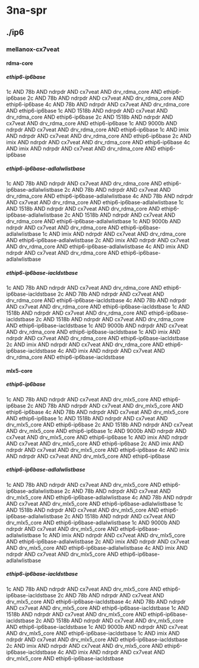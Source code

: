 # 3na-spr
## ./ip6
### mellanox-cx7veat
#### rdma-core
##### ethip6-ip6base
1c AND 78b AND ndrpdr AND cx7veat AND drv_rdma_core AND ethip6-ip6base
2c AND 78b AND ndrpdr AND cx7veat AND drv_rdma_core AND ethip6-ip6base
4c AND 78b AND ndrpdr AND cx7veat AND drv_rdma_core AND ethip6-ip6base
1c AND 1518b AND ndrpdr AND cx7veat AND drv_rdma_core AND ethip6-ip6base
2c AND 1518b AND ndrpdr AND cx7veat AND drv_rdma_core AND ethip6-ip6base
1c AND 9000b AND ndrpdr AND cx7veat AND drv_rdma_core AND ethip6-ip6base
1c AND imix AND ndrpdr AND cx7veat AND drv_rdma_core AND ethip6-ip6base
2c AND imix AND ndrpdr AND cx7veat AND drv_rdma_core AND ethip6-ip6base
4c AND imix AND ndrpdr AND cx7veat AND drv_rdma_core AND ethip6-ip6base
##### ethip6-ip6base-adlalwlistbase
1c AND 78b AND ndrpdr AND cx7veat AND drv_rdma_core AND ethip6-ip6base-adlalwlistbase
2c AND 78b AND ndrpdr AND cx7veat AND drv_rdma_core AND ethip6-ip6base-adlalwlistbase
4c AND 78b AND ndrpdr AND cx7veat AND drv_rdma_core AND ethip6-ip6base-adlalwlistbase
1c AND 1518b AND ndrpdr AND cx7veat AND drv_rdma_core AND ethip6-ip6base-adlalwlistbase
2c AND 1518b AND ndrpdr AND cx7veat AND drv_rdma_core AND ethip6-ip6base-adlalwlistbase
1c AND 9000b AND ndrpdr AND cx7veat AND drv_rdma_core AND ethip6-ip6base-adlalwlistbase
1c AND imix AND ndrpdr AND cx7veat AND drv_rdma_core AND ethip6-ip6base-adlalwlistbase
2c AND imix AND ndrpdr AND cx7veat AND drv_rdma_core AND ethip6-ip6base-adlalwlistbase
4c AND imix AND ndrpdr AND cx7veat AND drv_rdma_core AND ethip6-ip6base-adlalwlistbase
##### ethip6-ip6base-iacldstbase
1c AND 78b AND ndrpdr AND cx7veat AND drv_rdma_core AND ethip6-ip6base-iacldstbase
2c AND 78b AND ndrpdr AND cx7veat AND drv_rdma_core AND ethip6-ip6base-iacldstbase
4c AND 78b AND ndrpdr AND cx7veat AND drv_rdma_core AND ethip6-ip6base-iacldstbase
1c AND 1518b AND ndrpdr AND cx7veat AND drv_rdma_core AND ethip6-ip6base-iacldstbase
2c AND 1518b AND ndrpdr AND cx7veat AND drv_rdma_core AND ethip6-ip6base-iacldstbase
1c AND 9000b AND ndrpdr AND cx7veat AND drv_rdma_core AND ethip6-ip6base-iacldstbase
1c AND imix AND ndrpdr AND cx7veat AND drv_rdma_core AND ethip6-ip6base-iacldstbase
2c AND imix AND ndrpdr AND cx7veat AND drv_rdma_core AND ethip6-ip6base-iacldstbase
4c AND imix AND ndrpdr AND cx7veat AND drv_rdma_core AND ethip6-ip6base-iacldstbase
#### mlx5-core
##### ethip6-ip6base
1c AND 78b AND ndrpdr AND cx7veat AND drv_mlx5_core AND ethip6-ip6base
2c AND 78b AND ndrpdr AND cx7veat AND drv_mlx5_core AND ethip6-ip6base
4c AND 78b AND ndrpdr AND cx7veat AND drv_mlx5_core AND ethip6-ip6base
1c AND 1518b AND ndrpdr AND cx7veat AND drv_mlx5_core AND ethip6-ip6base
2c AND 1518b AND ndrpdr AND cx7veat AND drv_mlx5_core AND ethip6-ip6base
1c AND 9000b AND ndrpdr AND cx7veat AND drv_mlx5_core AND ethip6-ip6base
1c AND imix AND ndrpdr AND cx7veat AND drv_mlx5_core AND ethip6-ip6base
2c AND imix AND ndrpdr AND cx7veat AND drv_mlx5_core AND ethip6-ip6base
4c AND imix AND ndrpdr AND cx7veat AND drv_mlx5_core AND ethip6-ip6base
##### ethip6-ip6base-adlalwlistbase
1c AND 78b AND ndrpdr AND cx7veat AND drv_mlx5_core AND ethip6-ip6base-adlalwlistbase
2c AND 78b AND ndrpdr AND cx7veat AND drv_mlx5_core AND ethip6-ip6base-adlalwlistbase
4c AND 78b AND ndrpdr AND cx7veat AND drv_mlx5_core AND ethip6-ip6base-adlalwlistbase
1c AND 1518b AND ndrpdr AND cx7veat AND drv_mlx5_core AND ethip6-ip6base-adlalwlistbase
2c AND 1518b AND ndrpdr AND cx7veat AND drv_mlx5_core AND ethip6-ip6base-adlalwlistbase
1c AND 9000b AND ndrpdr AND cx7veat AND drv_mlx5_core AND ethip6-ip6base-adlalwlistbase
1c AND imix AND ndrpdr AND cx7veat AND drv_mlx5_core AND ethip6-ip6base-adlalwlistbase
2c AND imix AND ndrpdr AND cx7veat AND drv_mlx5_core AND ethip6-ip6base-adlalwlistbase
4c AND imix AND ndrpdr AND cx7veat AND drv_mlx5_core AND ethip6-ip6base-adlalwlistbase
##### ethip6-ip6base-iacldstbase
1c AND 78b AND ndrpdr AND cx7veat AND drv_mlx5_core AND ethip6-ip6base-iacldstbase
2c AND 78b AND ndrpdr AND cx7veat AND drv_mlx5_core AND ethip6-ip6base-iacldstbase
4c AND 78b AND ndrpdr AND cx7veat AND drv_mlx5_core AND ethip6-ip6base-iacldstbase
1c AND 1518b AND ndrpdr AND cx7veat AND drv_mlx5_core AND ethip6-ip6base-iacldstbase
2c AND 1518b AND ndrpdr AND cx7veat AND drv_mlx5_core AND ethip6-ip6base-iacldstbase
1c AND 9000b AND ndrpdr AND cx7veat AND drv_mlx5_core AND ethip6-ip6base-iacldstbase
1c AND imix AND ndrpdr AND cx7veat AND drv_mlx5_core AND ethip6-ip6base-iacldstbase
2c AND imix AND ndrpdr AND cx7veat AND drv_mlx5_core AND ethip6-ip6base-iacldstbase
4c AND imix AND ndrpdr AND cx7veat AND drv_mlx5_core AND ethip6-ip6base-iacldstbase
